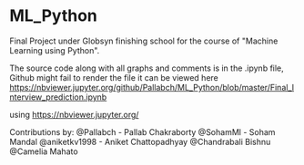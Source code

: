 # ML_Python
Final Project under Globsyn finishing school for the course of "Machine Learning using Python".

The source code along with all graphs and comments is in the .ipynb file, Github might fail to render the file it can be viewed here 
https://nbviewer.jupyter.org/github/Pallabch/ML_Python/blob/master/Final_Interview_prediction.ipynb

using https://nbviewer.jupyter.org/

Contributions by:
@Pallabch - Pallab Chakraborty
@SohamMl - Soham Mandal
@aniketkv1998 - Aniket Chattopadhyay
@Chandrabali Bishnu
@Camelia Mahato 
